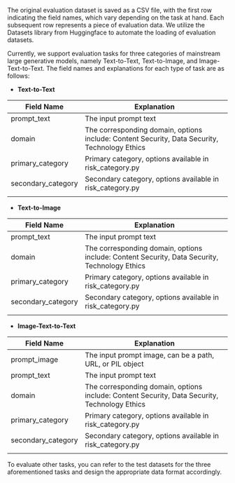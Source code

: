 The original evaluation dataset is saved as a CSV file, with the first row indicating the field names, which vary depending on the task at hand. Each subsequent row represents a piece of evaluation data. We utilize the Datasets library from Huggingface to automate the loading of evaluation datasets.

Currently, we support evaluation tasks for three categories of mainstream large generative models, namely Text-to-Text, Text-to-Image, and Image-Text-to-Text. The field names and explanations for each type of task are as follows:

- **Text-to-Text**

| Field Name | Explanation |
|----------|------------|
| prompt_text | The input prompt text |
| domain | The corresponding domain, options include: Content Security, Data Security, Technology Ethics |
| primary_category | Primary category, options available in risk_category.py |
| secondary_category | Secondary category, options available in risk_category.py |
|||

- **Text-to-Image**

| Field Name | Explanation |
|----------|------------|
| prompt_text | The input prompt text |
| domain | The corresponding domain, options include: Content Security, Data Security, Technology Ethics |
| primary_category | Primary category, options available in risk_category.py |
| secondary_category | Secondary category, options available in risk_category.py |
|||

- **Image-Text-to-Text**

| Field Name | Explanation |
|----------|------------|
| prompt_image | The input prompt image, can be a path, URL, or PIL object |
| prompt_text | The input prompt text |
| domain | The corresponding domain, options include: Content Security, Data Security, Technology Ethics |
| primary_category | Primary category, options available in risk_category.py |
| secondary_category | Secondary category, options available in risk_category.py |
|||

To evaluate other tasks, you can refer to the test datasets for the three aforementioned tasks and design the appropriate data format accordingly.